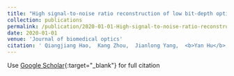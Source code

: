 ```yaml
---
title: "High signal-to-noise ratio reconstruction of low bit-depth optical coherence tomography using deep learning"
collection: publications
permalink: /publication/2020-01-01-High-signal-to-noise-ratio-reconstruction-of-low-bit-depth-optical-coherence-tomography-using-deep-learning
date: 2020-01-01
venue: 'Journal of biomedical optics'
citation: ' Qiangjiang Hao,  Kang Zhou,  Jianlong Yang,  <b>Yan Hu</b>,  Zhengjie Chai,  Yuhui Ma,  Gangjun Liu,  Yitian Zhao,  Shenghua Gao,  Jiang Liu, &quot;High signal-to-noise ratio reconstruction of low bit-depth optical coherence tomography using deep learning.&quot; Journal of biomedical optics, 2020.'
---
```

Use [Google Scholar](https://scholar.google.com/scholar?q=High+signal+to+noise+ratio+reconstruction+of+low+bit+depth+optical+coherence+tomography+using+deep+learning){:target="_blank"} for full citation
